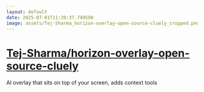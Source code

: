 ```yaml
---
layout: default
date: 2025-07-01T11:39:37.749590
image: assets/Tej-Sharma_horizon-overlay-open-source-cluely_cropped.png
---
```


# [Tej-Sharma/horizon-overlay-open-source-cluely](https://github.com/Tej-Sharma/horizon-overlay-open-source-cluely)

AI overlay that sits on top of your screen, adds context tools
